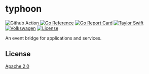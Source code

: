 # typhoon

![Github Action](https://github.com/zeiss/typhoon/workflows/main/badge.svg)
[![Go Reference](https://pkg.go.dev/badge/github.com/zeiss/typhoon.svg)](https://pkg.go.dev/github.com/zeiss/typhoon)
[![Go Report Card](https://goreportcard.com/badge/github.com/zeiss/typhoon)](https://goreportcard.com/report/github.com/zeiss/typhoon)
[![Taylor Swift](https://img.shields.io/badge/secured%20by-taylor%20swift-brightgreen.svg)](https://twitter.com/SwiftOnSecurity)
[![Volkswagen](https://auchenberg.github.io/volkswagen/volkswargen_ci.svg?v=1)](https://github.com/auchenberg/volkswagen)
[![License](https://img.shields.io/badge/License-Apache%202.0-blue.svg)](https://opensource.org/licenses/Apache-2.0)

An event bridge for applications and services.

## License

[Apache 2.0](/LICENSE)